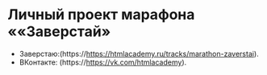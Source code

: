# Личный проект марафона ««Заверстай»

* Заверстаю:(https://https://htmlacademy.ru/tracks/marathon-zaverstai).
* ВКонтакте: (https://https://vk.com/htmlacademy).